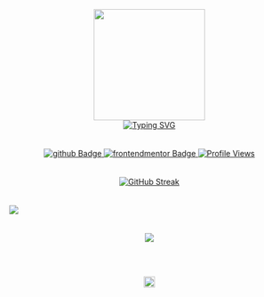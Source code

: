 <div id="header" align="center">
  <img src="https://user-images.githubusercontent.com/74038190/226127923-0e8b7792-7b3c-462b-951b-63c96ba1a5af.gif" width="200" />
</div>
<div id="type-writer" align="center">
<a href="https://git.io/typing-svg"><img src="https://readme-typing-svg.demolab.com?font=Montserrat&weight=500&size=25&duration=4000&pause=500&center=true&vCenter=true&width=550&lines=Hola 👋; Name's Achal 👾;Screwing up wherever i can 🗿" alt="Typing SVG" /></a>
</div>
<br><br>
<div id="badges" align="center">
  <a href="https://github.com/achal-00">
    <img src="https://img.shields.io/badge/Github-black?style=for-the-badge&logo=github&logoColor=white" alt="github Badge">
  </a>
  <a href="https://www.frontendmentor.io/profile/Achal-02">
    <img src="https://img.shields.io/badge/FEM-blue?style=for-the-badge&logo=frontendmentor&logoColor=white" alt="frontendmentor Badge">
  </a>
  <a href="#"><img src="https://komarev.com/ghpvc/?username=Achal-00&style=for-the-badge&color=brightgreen&base=1000" alt="Profile Views"></a>
</div>
<br><br>
<div id="streak-stats" align="center">
  <a href="https://git.io/streak-stats"><img src="https://streak-stats.demolab.com?user=Achal-00&theme=tokyonight&hide_border=true" alt="GitHub Streak" /></a>
</div>
<br><br>
<div id="activity-graph">
  <img src="https://github-readme-activity-graph.vercel.app/graph?username=Achal-00&bg_color=transparent&color=8080c0&line=00ffff&point=8080ff&area=true&hide_border=true" />
</div>
<br><br>
<div id="skills" align="center">
  <img src="https://skillicons.dev/icons?i=react,nodejs,express,mongodb,nextjs,vite,tailwind,js,html,css,redux,c,mysql,git,github" />
</div>

<br><br>
<div id="footer" align="center">
  <img src="https://camo.githubusercontent.com/9ed64b042a76b8a97016e877cbaee0d6df224a148034afef658d841cf0cd1791/68747470733a2f2f63756c746f667468657061727479706172726f742e636f6d2f706172726f74732f68642f6c6170746f705f706172726f742e676966" width="20" />
</div>

